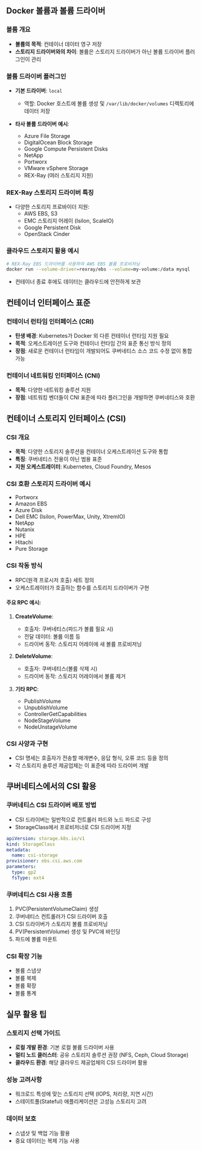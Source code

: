 ## Docker 볼륨과 볼륨 드라이버

### 볼륨 개요

- **볼륨의 목적**: 컨테이너 데이터 영구 저장
- **스토리지 드라이버와의 차이**: 볼륨은 스토리지 드라이버가 아닌 볼륨 드라이버 플러그인이 관리

### 볼륨 드라이버 플러그인

- **기본 드라이버**: `local`
    - 역할: Docker 호스트에 볼륨 생성 및 `/var/lib/docker/volumes` 디렉토리에 데이터 저장

- **타사 볼륨 드라이버 예시**:
    - Azure File Storage
    - DigitalOcean Block Storage
    - Google Compute Persistent Disks
    - NetApp
    - Portworx
    - VMware vSphere Storage
    - REX-Ray (여러 스토리지 지원)

### REX-Ray 스토리지 드라이버 특징

- 다양한 스토리지 프로바이더 지원:
    - AWS EBS, S3
    - EMC 스토리지 어레이 (Isilon, ScaleIO)
    - Google Persistent Disk
    - OpenStack Cinder

### 클라우드 스토리지 활용 예시

```bash
# REX-Ray EBS 드라이버를 사용하여 AWS EBS 볼륨 프로비저닝
docker run --volume-driver=rexray/ebs --volume=my-volume:/data mysql
```

- 컨테이너 종료 후에도 데이터는 클라우드에 안전하게 보관

## 컨테이너 인터페이스 표준

### 컨테이너 런타임 인터페이스 (CRI)

- **탄생 배경**: Kubernetes가 Docker 외 다른 컨테이너 런타임 지원 필요
- **목적**: 오케스트레이션 도구와 컨테이너 런타임 간의 표준 통신 방식 정의
- **장점**: 새로운 컨테이너 런타임이 개발되어도 쿠버네티스 소스 코드 수정 없이 통합 가능

### 컨테이너 네트워킹 인터페이스 (CNI)

- **목적**: 다양한 네트워킹 솔루션 지원
- **장점**: 네트워킹 벤더들이 CNI 표준에 따라 플러그인을 개발하면 쿠버네티스와 호환

## 컨테이너 스토리지 인터페이스 (CSI)

### CSI 개요

- **목적**: 다양한 스토리지 솔루션을 컨테이너 오케스트레이션 도구와 통합
- **특징**: 쿠버네티스 전용이 아닌 범용 표준
- **지원 오케스트레이터**: Kubernetes, Cloud Foundry, Mesos

### CSI 호환 스토리지 드라이버 예시

- Portworx
- Amazon EBS
- Azure Disk
- Dell EMC (Isilon, PowerMax, Unity, XtremIO)
- NetApp
- Nutanix
- HPE
- Hitachi
- Pure Storage

### CSI 작동 방식

- RPC(원격 프로시저 호출) 세트 정의
- 오케스트레이터가 호출하는 함수를 스토리지 드라이버가 구현

#### 주요 RPC 예시:

1. **CreateVolume**:
    - 호출자: 쿠버네티스(파드가 볼륨 필요 시)
    - 전달 데이터: 볼륨 이름 등
    - 드라이버 동작: 스토리지 어레이에 새 볼륨 프로비저닝

2. **DeleteVolume**:
    - 호출자: 쿠버네티스(볼륨 삭제 시)
    - 드라이버 동작: 스토리지 어레이에서 볼륨 제거

3. **기타 RPC**:
    - PublishVolume
    - UnpublishVolume
    - ControllerGetCapabilities
    - NodeStageVolume
    - NodeUnstageVolume

### CSI 사양과 구현

- CSI 명세는 호출자가 전송할 매개변수, 응답 형식, 오류 코드 등을 정의
- 각 스토리지 솔루션 제공업체는 이 표준에 따라 드라이버 개발

## 쿠버네티스에서의 CSI 활용

### 쿠버네티스 CSI 드라이버 배포 방법

- CSI 드라이버는 일반적으로 컨트롤러 파드와 노드 파드로 구성
- StorageClass에서 프로비저너로 CSI 드라이버 지정

```yaml
apiVersion: storage.k8s.io/v1
kind: StorageClass
metadata:
  name: csi-storage
provisioner: ebs.csi.aws.com
parameters:
  type: gp2
  fsType: ext4
```

### 쿠버네티스 CSI 사용 흐름

1. PVC(PersistentVolumeClaim) 생성
2. 쿠버네티스 컨트롤러가 CSI 드라이버 호출
3. CSI 드라이버가 스토리지 볼륨 프로비저닝
4. PV(PersistentVolume) 생성 및 PVC에 바인딩
5. 파드에 볼륨 마운트

### CSI 확장 기능

- 볼륨 스냅샷
- 볼륨 복제
- 볼륨 확장
- 볼륨 통계

## 실무 활용 팁

### 스토리지 선택 가이드

- **로컬 개발 환경**: 기본 로컬 볼륨 드라이버 사용
- **멀티 노드 클러스터**: 공유 스토리지 솔루션 권장 (NFS, Ceph, Cloud Storage)
- **클라우드 환경**: 해당 클라우드 제공업체의 CSI 드라이버 활용

### 성능 고려사항

- 워크로드 특성에 맞는 스토리지 선택 (IOPS, 처리량, 지연 시간)
- 스테이트풀(Stateful) 애플리케이션은 고성능 스토리지 고려

### 데이터 보호

- 스냅샷 및 백업 기능 활용
- 중요 데이터는 복제 기능 사용